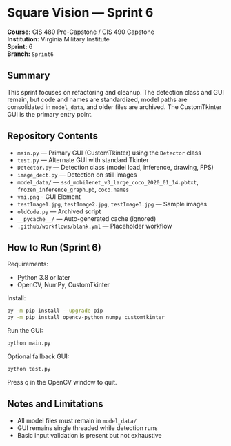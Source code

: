 # Square Vision — Sprint 6

**Course:** CIS 480 Pre-Capstone / CIS 490 Capstone  
**Institution:** Virginia Military Institute  
**Sprint:** 6  
**Branch:** `Sprint6`

## Summary
This sprint focuses on refactoring and cleanup. The detection class and GUI remain, but code and names are standardized, model paths are consolidated in `model_data`, and older files are archived. The CustomTkinter GUI is the primary entry point.

## Repository Contents
- `main.py` — Primary GUI (CustomTkinter) using the `Detector` class
- `test.py` — Alternate GUI with standard Tkinter
- `Detector.py` — Detection class (model load, inference, drawing, FPS)
- `image_dect.py` — Detection on still images
- `model_data/` — `ssd_mobilenet_v3_large_coco_2020_01_14.pbtxt`, `frozen_inference_graph.pb`, `coco.names`
- `vmi.png` - GUI Element
- `testImage1.jpg`, `testImage2.jpg`, `testImage3.jpg` — Sample images
- `oldCode.py` — Archived script
- `__pycache__/` — Auto-generated cache (ignored)
- `.github/workflows/blank.yml` — Placeholder workflow

## How to Run (Sprint 6)
Requirements:
- Python 3.8 or later
- OpenCV, NumPy, CustomTkinter

Install:
```bash
py -m pip install --upgrade pip
py -m pip install opencv-python numpy customtkinter
```
Run the GUI:
```bash
python main.py
```
Optional fallback GUI:
```bash
python test.py
```
Press q in the OpenCV window to quit.

## Notes and Limitations
- All model files must remain in `model_data/`
- GUI remains single threaded while detection runs
- Basic input validation is present but not exhaustive